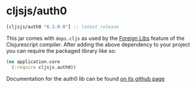 # cljsjs/auth0

[](dependency)
```clojure
[cljsjs/auth0 "6.3.0-0"] ;; latest release
```
[](/dependency)

This jar comes with `deps.cljs` as used by the [Foreign Libs][flibs] feature
of the Clojurescript compiler. After adding the above dependency to your project
you can require the packaged library like so:

```clojure
(ns application.core
  (:require cljsjs.auth0))
```

Documentation for the auth0 lib can be found [on its github page](https://github.com/auth0/auth0.js)

[flibs]: https://github.com/clojure/clojurescript/wiki/Foreign-Dependencies
